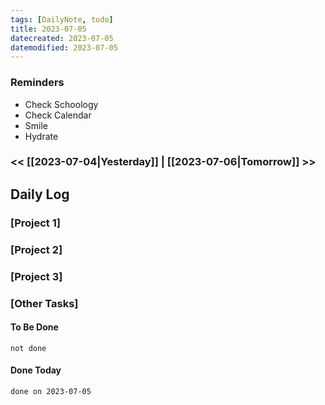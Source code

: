 ```yaml
---
tags: [DailyNote, todo]
title: 2023-07-05
datecreated: 2023-07-05
datemodified: 2023-07-05
---
```


### Reminders
- Check Schoology
- Check Calendar
- Smile
- Hydrate

### << [[2023-07-04|Yesterday]] | [[2023-07-06|Tomorrow]] >>

## Daily Log

### [Project 1]



### [Project 2]



### [Project 3]



### [Other Tasks]

#### To Be Done

```tasks
not done
```

#### Done Today

```tasks
done on 2023-07-05
```